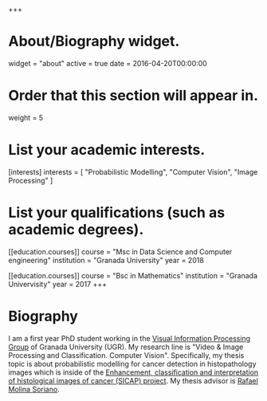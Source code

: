 +++
# About/Biography widget.
widget = "about"
active = true
date = 2016-04-20T00:00:00

# Order that this section will appear in.
weight = 5

# List your academic interests.
[interests]
  interests = [
    "Probabilistic Modelling",
    "Computer Vision",
    "Image Processing"
  ]

# List your qualifications (such as academic degrees).
[[education.courses]]
  course = "Msc in Data Science and Computer engineering"
  institution = "Granada University"
  year = 2018

[[education.courses]]
  course = "Bsc in Mathematics"
  institution = "Granada Univervisity"
  year = 2017
+++

# Biography

I am a first year PhD student working in the [Visual Information Processing Group](https://decsai.ugr.es/vip/index.html) of Granada University (UGR). My research line is "Video & Image Processing and Classification. Computer Vision". Specifically, my thesis topic is about probabilistic modelling for cancer detection in histopathology images which is inside of the [Enhancement, classification and interpretation of histological images of cancer (SICAP) project][1]. My thesis advisor is [Rafael Molina Soriano](https://decsai.ugr.es/~rms/).


[1]: https://decsai.ugr.es/pi/sicap/
